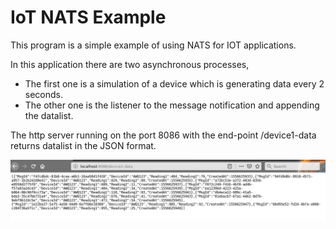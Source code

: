 # IoT NATS Example
This program is a simple example of using NATS for IOT applications.

In this application there are two asynchronous processes, 
* The first one is a simulation of a device which is generating data every 2 seconds. 
* The other one is the listener to the message notification and appending the datalist. 

The http server running on the port 8086 with the end-point /device1-data returns datalist in the JSON format. 

![output](pic/browser_pic.png)
